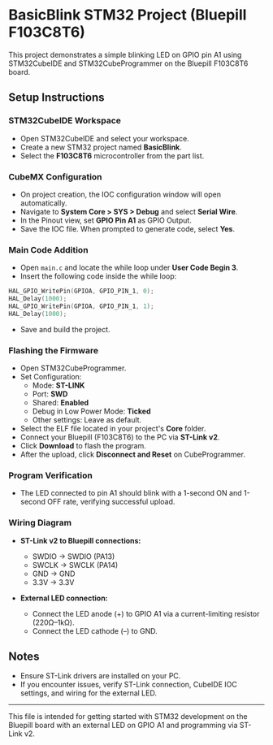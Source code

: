 # BasicBlink STM32 Project (Bluepill F103C8T6)

This project demonstrates a simple blinking LED on GPIO pin A1 using STM32CubeIDE and STM32CubeProgrammer on the Bluepill F103C8T6 board.

## Setup Instructions

### STM32CubeIDE Workspace

- Open STM32CubeIDE and select your workspace.
- Create a new STM32 project named **BasicBlink**.
- Select the **F103C8T6** microcontroller from the part list.

### CubeMX Configuration

- On project creation, the IOC configuration window will open automatically.
- Navigate to **System Core > SYS > Debug** and select **Serial Wire**.
- In the Pinout view, set **GPIO Pin A1** as GPIO Output.
- Save the IOC file. When prompted to generate code, select **Yes**.

### Main Code Addition

- Open `main.c` and locate the while loop under **User Code Begin 3**.
- Insert the following code inside the while loop:

```c
HAL_GPIO_WritePin(GPIOA, GPIO_PIN_1, 0);
HAL_Delay(1000);
HAL_GPIO_WritePin(GPIOA, GPIO_PIN_1, 1);
HAL_Delay(1000);
```

- Save and build the project.

### Flashing the Firmware

- Open STM32CubeProgrammer.
- Set Configuration:
  - Mode: **ST-LINK**
  - Port: **SWD**
  - Shared: **Enabled**
  - Debug in Low Power Mode: **Ticked**
  - Other settings: Leave as default.
- Select the ELF file located in your project's **Core** folder.
- Connect your Bluepill (F103C8T6) to the PC via **ST-Link v2**.
- Click **Download** to flash the program.
- After the upload, click **Disconnect and Reset** on CubeProgrammer.

### Program Verification

- The LED connected to pin A1 should blink with a 1-second ON and 1-second OFF rate, verifying successful upload.

### Wiring Diagram

- **ST-Link v2 to Bluepill connections:**
  - SWDIO → SWDIO (PA13)
  - SWCLK → SWCLK (PA14)
  - GND → GND
  - 3.3V → 3.3V

- **External LED connection:**
  - Connect the LED anode (+) to GPIO A1 via a current-limiting resistor (220Ω–1kΩ).
  - Connect the LED cathode (–) to GND.

## Notes

- Ensure ST-Link drivers are installed on your PC.
- If you encounter issues, verify ST-Link connection, CubeIDE IOC settings, and wiring for the external LED.

***

This file is intended for getting started with STM32 development on the Bluepill board with an external LED on GPIO A1 and programming via ST-Link v2.